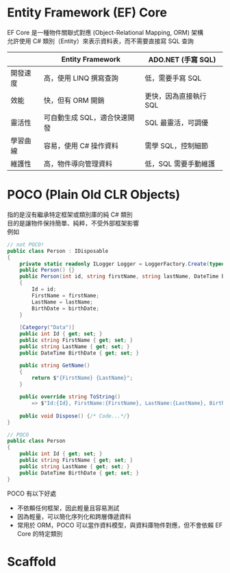 # Entity Framework (EF) Core
EF Core 是一種物件關聯式對應 (Object-Relational Mapping, ORM) 架構  
允許使用 C# 類別（Entity）來表示資料表，而不需要直接寫 SQL 查詢

||Entity Framework|ADO.NET (手寫 SQL)|  
|----|----|----|  
|開發速度|高，使用 LINQ 撰寫查詢|低，需要手寫 SQL|
|效能|快，但有 ORM 開銷|更快，因為直接執行 SQL|
|靈活性|可自動生成 SQL，適合快速開發|SQL 最靈活，可調優|
|學習曲線|容易，使用 C# 操作資料|需學 SQL，控制細節|
|維護性|高，物件導向管理資料|低，SQL 需要手動維護|

# POCO (Plain Old CLR Objects)
指的是沒有繼承特定框架或類別庫的純 C# 類別  
目的是讓物件保持簡單、純粹，不受外部框架影響   
例如  
```C#
// not POCO! 
public class Person : IDisposable
{
    private static readonly ILogger Logger = LoggerFactory.Create(typeof(Person));
    public Person() {}
    public Person(int id, string firstName, string lastName, DateTime birthDate)
    {
        Id = id;
        FirstName = firstName;
        LastName = lastName;
        BirthDate = birthDate;
    }
    
    [Category("Data")]
    public int Id { get; set; }
    public string FirstName { get; set; }
    public string LastName { get; set; }
    public DateTime BirthDate { get; set; }

    public string GetName()
    {
        return $"{FirstName} {LastName}";
    }

    public override string ToString() 
        => $"Id:{Id}, FirstName:{FirstName}, LastName:{LastName}, BirthDate:{BirthDate}";
        
    public void Dispose() {/* Code...*/}
}

// POCO
public class Person
{
    public int Id { get; set; }
    public string FirstName { get; set; }
    public string LastName { get; set; }
    public DateTime BirthDate { get; set; }
}
```

POCO 有以下好處
- 不依賴任何框架，因此輕量且容易測試
- 因為輕量，可以簡化序列化和跨層傳遞資料
- 常用於 ORM，POCO 可以當作資料模型，與資料庫物件對應，但不會依賴 EF Core 的特定類別

# Scaffold


